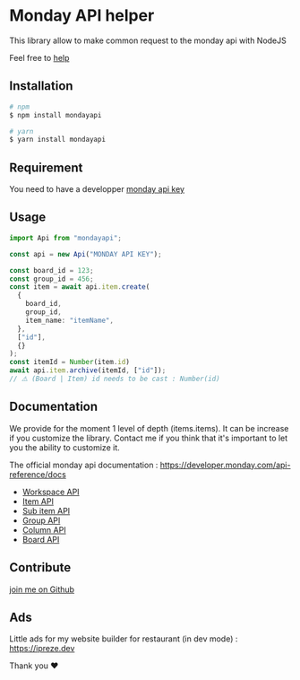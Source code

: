 # Monday API helper

This library allow to make common request to the monday api with NodeJS

Feel free to [help](#contribute)

## Installation

```sh
# npm
$ npm install mondayapi

# yarn
$ yarn install mondayapi
```

## Requirement

You need to have a developper [monday api key](https://support.monday.com/hc/en-us/articles/360005144659-Does-monday-com-have-an-API-)

## Usage

```typescript
import Api from "mondayapi";

const api = new Api("MONDAY API KEY");

const board_id = 123;
const group_id = 456;
const item = await api.item.create(
  {
    board_id,
    group_id,
    item_name: "itemName",
  },
  ["id"],
  {}
);
const itemId = Number(item.id)
await api.item.archive(itemId, ["id"]);
// ⚠️ (Board | Item) id needs to be cast : Number(id)
```

## Documentation

We provide for the moment 1 level of depth (items.items).
It can be increase if you customize the library.
Contact me if you think that it's important to let you the ability to customize it.

The official monday api documentation : https://developer.monday.com/api-reference/docs

- [Workspace API](./documentation/workspace.md)
- [Item API](./documentation/item.md)
- [Sub item API](./documentation/subItem.md)
- [Group API](./documentation/group.md)
- [Column API](./documentation/column.md)
- [Board API](./documentation/board.md)

## Contribute

[join me on Github](https://github.com/Andy-d-g/mondayapi)

## Ads

Little ads for my website builder for restaurant (in dev mode) : https://ipreze.dev

Thank you ❤️
